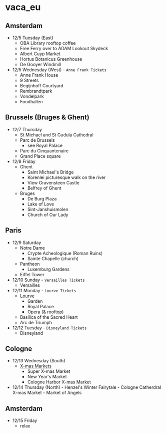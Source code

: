 # vaca\_eu

## Amsterdam
- 12/5 Tuesday (East)
    - OBA Library rooftop coffee
    - Free Ferry over to ADAM Lookout Skydeck
    - Albert Cuyp Market
    - Hortus Botanicus Greenhouse
   - De Gooyer Windmill
- 12/5 Wednesday (West) - `Anne Frank Tickets`
    - Anne Frank House
    - 9 Streets
    - Begijnhoff Courtyard
    - Rembrandtpark
    - Vondelpark
    - Foodhallen

## Brussels (Bruges & Ghent)
- 12/7 Thursday
    - St Michael and St Gudula Cathedral
    - Parc de Brussels
        - see Royal Palace
    - Parc du Cinquantenaire
    - Grand Place square
- 12/8 Friday
    - Ghent
        - Saint Michael's Bridge
        - Korenlei picturesque walk on the river
        - View Gravensteen Castle
        - Belfrey of Ghent
    - Bruges
        - De Burg Plaza
        - Lake of Love
        - Sint-Janshuismolen
        - Church of Our Lady

## Paris
- 12/9 Saturday
    - Notre Dame
        - Crypte Acheologique (Roman Ruins)
        - Sainte Chapelle (church)
    - Pantheon
        - Luxemburg Gardens
    - Eiffel Tower
- 12/10 Sunday - `Versailles Tickets`
    - Versailles
- 12/11 Monday - `Lourve Tickets`
    - [Lourve](Lourve-Checklist.md)
        - Garden
        - Royal Palace
        - Opera (& rooftop)
    - Basilica of the Sacred Heart
    - Arc de Triumph
- 12/12 Tuesday - `Disneyland Tickets`
    - Disneyland

## Cologne
- 12/13 Wednesday (South)
    - [X-mas Markets](https://www.cologne-tourism.com/experiences-lifestyle/christmas)
        - Super X-mas Market
        - New Year's Market
        - Cologne Harbor X-mas Market
- 12/14 Thursday (North)
        - Henzel's Winter Fairytale
        - Cologne Catherdral X-mas Market
        - Market of Angels

## Amsterdam
- 12/15 Friday
    - relax

